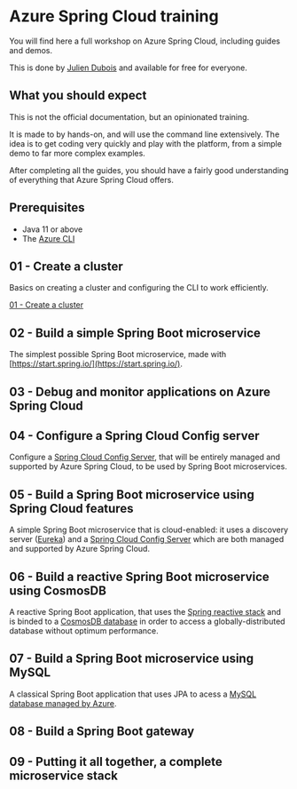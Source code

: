 # Azure Spring Cloud training

You will find here a full workshop on Azure Spring Cloud, including guides and demos.

This is done by [Julien Dubois](https://twitter.com/juliendubois) and available for free for everyone.

## What you should expect

This is not the official documentation, but an opinionated training.

It is made to by hands-on, and will use the command line extensively. The idea is to get coding very quickly and play with the platform, from a simple demo to far more complex examples.

After completing all the guides, you should have a fairly good understanding of everything that Azure Spring Cloud offers.

## Prerequisites

- Java 11 or above
- The [Azure CLI](https://docs.microsoft.com/en-us/cli/azure/install-azure-cli/?WT.mc_id=azurespringcloud-github-judubois)

## 01 - Create a cluster

Basics on creating a cluster and configuring the CLI to work efficiently.

[01 - Create a cluster](01-create-a-cluster/README.md)

## 02 - Build a simple Spring Boot microservice

The simplest possible Spring Boot microservice, made with [https://start.spring.io/](https://start.spring.io/).

## 03 - Debug and monitor applications on Azure Spring Cloud

## 04 - Configure a Spring Cloud Config server

Configure a [Spring Cloud Config Server](https://cloud.spring.io/spring-cloud-config), that will be entirely managed and supported by Azure Spring Cloud, to be used by Spring Boot microservices.

## 05 - Build a Spring Boot microservice using Spring Cloud features

A simple Spring Boot microservice that is cloud-enabled: it uses a discovery server ([Eureka](https://github.com/Netflix/eureka)) and a [Spring Cloud Config Server](https://cloud.spring.io/spring-cloud-config) which are both managed and supported by Azure Spring Cloud.

## 06 - Build a reactive Spring Boot microservice using CosmosDB

A reactive Spring Boot application, that uses the [Spring reactive stack](https://docs.spring.io/spring/docs/current/spring-framework-reference/web-reactive.html) and is binded to a [CosmosDB database](https://docs.microsoft.com/en-us/azure/cosmos-db/?WT.mc_id=azurespringcloud-github-judubois) in order to access a globally-distributed database without optimum performance.

## 07 - Build a Spring Boot microservice using MySQL

A classical Spring Boot application that uses JPA to acess a [MySQL database managed by Azure](https://docs.microsoft.com/en-us/azure/mysql/?WT.mc_id=azurespringcloud-github-judubois).

## 08 - Build a Spring Boot gateway

## 09 - Putting it all together, a complete microservice stack


